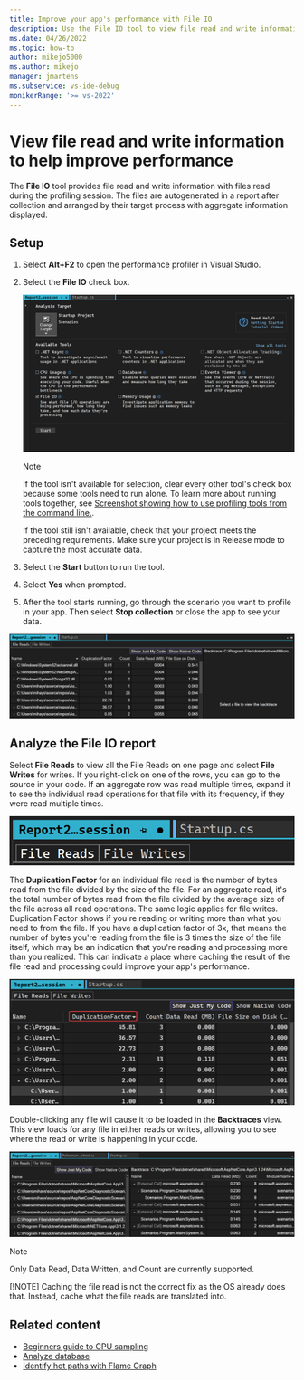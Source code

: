 ```yaml
---
title: Improve your app's performance with File IO 
description: Use the File IO tool to view file read and write information during the profiling session.
ms.date: 04/26/2022
ms.topic: how-to
author: mikejo5000
ms.author: mikejo
manager: jmartens
ms.subservice: vs-ide-debug
monikerRange: '>= vs-2022'
---
```

# View file read and write information to help improve performance

The **File IO** tool provides file read and write information with files read during the profiling session. The files are autogenerated in a report after collection and arranged by their target process with aggregate information displayed. 

## Setup

1. Select **Alt+F2** to open the performance profiler in Visual Studio.

1. Select the **File IO** check box.

   ![Screenshot showing File IO tool selected.](./media/vs-2022/file-io-launch.png "File IO tool selected")

   > [!NOTE]
   > If the tool isn't available for selection, clear every other tool's check box because some tools need to run alone. To learn more about running tools together, see [Screenshot showing how to use profiling tools from the command line.](../profiling/using-the-profiling-tools-from-the-command-line.md).
   >
   > If the tool still isn't available, check that your project meets the preceding requirements. Make sure your project is in Release mode to capture the most accurate data.

1. Select the **Start** button to run the tool.

1. Select **Yes** when prompted.

1. After the tool starts running, go through the scenario you want to profile in your app. Then select **Stop collection** or close the app to see your data.

![Screenshot showing File IO tool stopped.](./media/vs-2022/file-io-after.png "File IO tool stopped")

## Analyze the File IO report

Select **File Reads** to view all the File Reads on one page and select **File Writes** for writes. If you right-click on one of the rows, you can go to the source in your code. If an aggregate row was read multiple times, expand it to see the individual read operations for that file with its frequency, if they were read multiple times.

![Screenshot showing File Reads selected.](./media/vs-2022/file-io-reads.png "File Reads selected")

The **Duplication Factor** for an individual file read is the number of bytes read from the file divided by the size of the file. For an aggregate read, it's the total number of bytes read from the file divided by the average size of the file across all read operations. The same logic applies for file writes. Duplication Factor shows if you're reading or writing more than what you need to from the file. If you have a duplication factor of 3x, that means the number of bytes you're reading from the file is 3 times the size of the file itself, which may be an indication that you're reading and processing more than you realized. This can indicate a place where caching the result of the file read and processing could improve your app's performance.

![Screenshot showing Duplication Factor selected.](./media/vs-2022/file-io-duplication-factor.png "Duplication Factor selected")

Double-clicking any file will cause it to be loaded in the **Backtraces** view. This view loads for any file in either reads or writes, allowing you to see where the read or write is happening in your code.

![Screenshot showing Backtraces view selected.](./media/vs-2022/file-io-backtraces.png "Backtraces view selected")

 > [!NOTE]
 > Only Data Read, Data Written, and Count are currently supported.
 > 
 > [!NOTE] 
 > Caching the file read is not the correct fix as the OS already does that. Instead, cache what the file reads are translated into.

## Related content

- [Beginners guide to CPU sampling](../profiling/beginners-guide-to-cpu-sampling.md)
- [Analyze database](../profiling/analyze-database.md)
- [Identify hot paths with Flame Graph](../profiling/flame-graph.md)